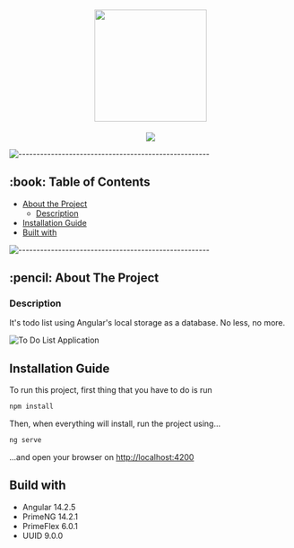 <h1 align="center"><img src="/../screenshots/logo.png?raw=true" style="width: 200px;"></h1>

<div align="center">
<img src="https://img.shields.io/badge/angular-%23DD0031.svg?style=for-the-badge&logo=angular&logoColor=white">
</div>

![-----------------------------------------------------](https://raw.githubusercontent.com/andreasbm/readme/master/assets/lines/rainbow.png)


<!-- TABLE OF CONTENTS -->
<h2 id="table-of-contents"> :book: Table of Contents</h2>

* [About the Project](#about-the-project) 
  * [Description](#about-project)
* [Installation Guide](#installation)
* [Built with](#build-with)

![-----------------------------------------------------](https://raw.githubusercontent.com/andreasbm/readme/master/assets/lines/rainbow.png)

<h2 id="about-the-project"> :pencil: About The Project</h2>

<h3 id="about-project">Description</h3>

It's todo list using Angular's local storage as a database. No less, no more.

![To Do List Application](/../screenshots/todo-list-checked.JPG?raw=true "Basic application view")

<h2 id="installation">Installation Guide</h2>

To run this project, first thing that you have to do is run
```bash
npm install
```
Then, when everything will install, run the project using...
```bash
ng serve
```
...and open your browser on [http://localhost:4200](http://localhost:4200)

<h2 id="built-with">Build with</h2>

* Angular 14.2.5
* PrimeNG 14.2.1
* PrimeFlex 6.0.1
* UUID 9.0.0

